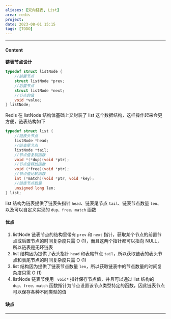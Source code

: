 ```yaml
---
aliases: [双向链表, List]
area: redis
project: 
date: 2023-08-01 15:15
tags: [TODO]
---
```

---
#### Content
**链表节点设计**
```cpp
typedef struct listNode {
    //前置节点
    struct listNode *prev;
    //后置节点
    struct listNode *next;
    //节点的值
    void *value;
} listNode;
```
Redis 在 listNode 结构体基础上又封装了 list 这个数据结构，这样操作起来会更方便，链表结构如下
```cpp
typedef struct list {
    //链表头节点
    listNode *head;
    //链表尾节点
    listNode *tail;
    //节点值复制函数
    void *(*dup)(void *ptr);
    //节点值释放函数
    void (*free)(void *ptr);
    //节点值比较函数
    int (*match)(void *ptr, void *key);
    //链表节点数量
    unsigned long len;
} list;
```
list 结构为链表提供了链表头指针 `head`、链表尾节点 `tail`、链表节点数量 `len`、以及可以自定义实现的 `dup、free、match` 函数

#### 优点
1. listNode 链表节点的结构里带有 `prev` 和 `next` 指针，获取某个节点的前置节点或后置节点的时间复杂度只需 O (1)，而且这两个指针都可以指向 NULL，所以链表是无环链表
2. list 结构因为提供了表头指针 `head` 和表尾节点 `tail`，所以获取链表的表头节点和表尾节点的时间复杂度只需 O (1)
3. list 结构因为提供了链表节点数量 `len`，所以获取链表中的节点数量的时间复杂度只需 O (1)
4. listNode 链表节使用 ` void*` 指针保存节点值，并且可以通过 list 结构的 `dup、free、match` 函数指针为节点设置该节点类型特定的函数，因此链表节点可以保存各种不同类型的值

#### 缺点


---
